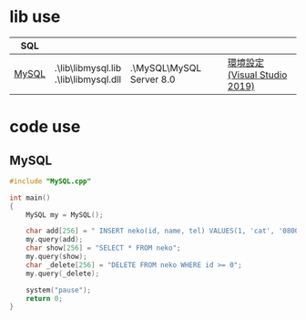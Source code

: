 # lib use
|SQL||||
|-|-|-|-|
|[MySQL](./MySQL.cpp)|.\lib\libmysql.lib<br>.\lib\libmysql.dll|.\MySQL\MySQL Server 8.0|[環境設定(Visual Studio 2019)](./mysqlSet.md)|


# code use
## MySQL
```cpp
#include "MySQL.cpp"

int main()
{
	MySQL my = MySQL();

	char add[256] = " INSERT neko(id, name, tel) VALUES(1, 'cat', '0800')  ";
	my.query(add);
	char show[256] = "SELECT * FROM neko";
	my.query(show);
	char _delete[256] = "DELETE FROM neko WHERE id >= 0";
	my.query(_delete);

	system("pause");
	return 0;
}
```